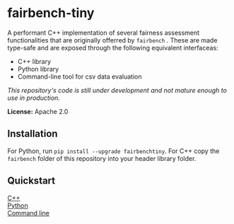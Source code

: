 # fairbench-tiny

A performant C++ implementation of several fairness assessment functionalities that are 
originally offerred by `fairbench` . These are made type-safe and are exposed through the 
following equivalent interfaceas:

- C++ library
- Python library
- Command-line tool for csv data evaluation

*This repository's code is still under development and not mature enough to use in production.*

**License:** Apache 2.0


## Installation

For Python, run `pip install --upgrade fairbenchtiny`. For C++ copy the `fairbench`
folder of this repository into your header library folder.

## Quickstart

[C++](docs/cpp.md) <br>
[Python](docs/python.md) <br>
[Command line](docs/cli.md) <br>
